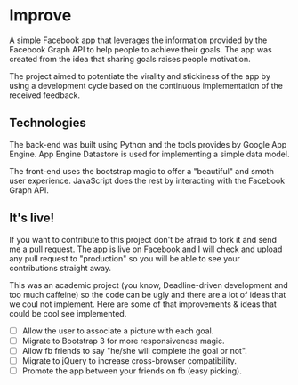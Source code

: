 Improve
=======

A simple Facebook app that leverages the information provided by the Facebook Graph API to help people to achieve their goals. The app was created from the idea that sharing goals raises people motivation.

The project aimed to potentiate the virality and stickiness of the app by using a development cycle based on the continuous implementation of the received feedback.

Technologies
------------
The back-end was built using Python and the tools provides by Google App Engine. App Engine Datastore is used for implementing a simple data model.

The front-end uses the bootstrap magic to offer a "beautiful" and smoth user experience. JavaScript does the rest by interacting with the Facebook Graph API.

It's live!
-----------
If you want to contribute to this project don't be afraid to fork it and send me a pull request. The app is live on Facebook and I will check and upload any pull request to "production" so you will be able to see your contributions straight away. 

This was an academic project (you know, Deadline-driven development and too much caffeine) so the code can be ugly and there are a lot of ideas that we coul not implement. Here are some of that improvements & ideas that could be cool see implemented.

- [ ] Allow the user to associate a picture with each goal.
- [ ] Migrate to Bootstrap 3 for more responsiveness magic.
- [ ] Allow fb friends to say "he/she will complete the goal or not".
- [ ] Migrate to jQuery to increase cross-browser compatibility.
- [ ] Promote the app between your friends on fb (easy picking).